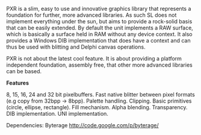 PXR is a slim, easy to use and innovative graphics library that represents a foundation for further, more advanced libraries. As such SL does not implement everything under the sun, but aims to provide a rock-solid basis that can be easily extended. By default the unit implements a RAW surface, which is basically
a surface held in RAM without any device context. It also
provides a Windows DIB implementation that does have a context and can thus be used with blitting and Delphi canvas operations.

PXR is not about the latest cool feature. It is about providing a platform independent foundation, assembly free, that other more advanced libraries can be based.

**Features**

8, 15, 16, 24 and 32 bit pixelbuffers. Fast native blitter between pixel formats (e.g copy from 32bpp -> 8bpp). Palette handling. Clipping. Basic primitives (circle, ellipse, rectangle). Fill mechanism. Alpha blending. Transparency. DIB implementation. UNI implementation.

Dependencies: Byterage
http://code.google.com/p/byterage/